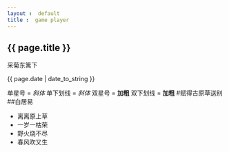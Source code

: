 ```yaml
---
layout :  default
title :  game player
---
```


<h2>{{ page.title }} </h2>
<p>采菊东篱下</p>
<p>{{ page.date | date_to_string }}</p>

单星号 = *斜体*
单下划线 = _斜体_
双星号 = **加粗**
双下划线 = __加粗__
#赋得古原草送别
##白居易
- 离离原上草
- 一岁一枯荣
- 野火烧不尽
- 春风吹又生
